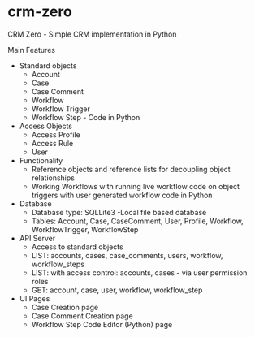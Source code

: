 # crm-zero
CRM Zero - Simple CRM implementation in Python

Main Features
- Standard objects
  - Account
  - Case
  - Case Comment
  - Workflow
  - Workflow Trigger
  - Workflow Step - Code in Python
- Access Objects
  - Access Profile
  - Access Rule
  - User
- Functionality
  - Reference objects and reference lists for decoupling object relationships 
  - Working Workflows with running live workflow code on object triggers with user generated workflow code in Python 
- Database
  - Database type: SQLLite3 -Local file based database
  - Tables: Account, Case, CaseComment, User, Profile, Workflow, WorkflowTrigger, WorkflowStep
- API Server
  - Access to standard objects
  - LIST: accounts, cases, case_comments, users, workflow, workflow_steps
  - LIST: with access control: accounts, cases - via user permission roles
  - GET: account, case, user, workflow, workflow_step
- UI Pages
  - Case Creation page
  - Case Comment Creation page
  - Workflow Step Code Editor (Python) page 